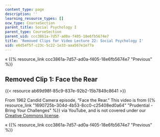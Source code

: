 ```yaml
---
content_type: page
description: ''
learning_resource_types: []
ocw_type: CourseSection
parent_title: Social Psychology I
parent_type: CourseSection
parent_uid: ccc3861a-7d57-ad0a-f405-18e6fb5674e7
title: 'Removed Clips for Video Lecture 22: Social Psychology I'
uid: e6d54f5f-c23c-5c22-1e33-aaa567e1e77a
---
```


« {{% resource_link ccc3861a-7d57-ad0a-f405-18e6fb5674e7 "Previous" %}}

Removed Clip 1: Face the Rear
-----------------------------

{{< resource ab69d98f-85c9-837e-92b2-15b7849c8641 >}}

From 1962 Candid Camera episode, “Face the Rear.” This video is from {{% resource_link "1690725b-304d-4b53-8cc0-c25408ed0a64" "Prudential - Bring Your Challenges" %}} via YouTube, and is not covered under our [Creative Commons license](/terms/#cc).

« {{% resource_link ccc3861a-7d57-ad0a-f405-18e6fb5674e7 "Previous" %}}